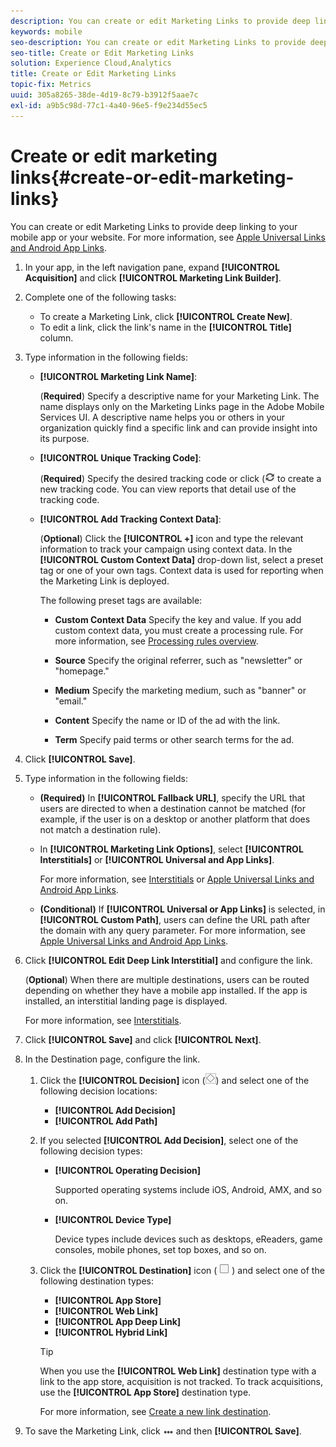```yaml
---
description: You can create or edit Marketing Links to provide deep linking into your mobile app or your website.
keywords: mobile
seo-description: You can create or edit Marketing Links to provide deep linking into your mobile app or your website.
seo-title: Create or Edit Marketing Links
solution: Experience Cloud,Analytics
title: Create or Edit Marketing Links
topic-fix: Metrics
uuid: 305a8265-38de-4d19-8c79-b3912f5aae7c
exl-id: a9b5c98d-77c1-4a40-96e5-f9e234d55ec5
---
```

# Create or edit marketing links{#create-or-edit-marketing-links}

You can create or edit Marketing Links to provide deep linking to your mobile app or your website. For more information, see [Apple Universal Links and Android App Links](/help/using/c-manage-app-settings/c-mob-confg-app/c-universal-app-links.md).

1. In your app, in the left navigation pane, expand **[!UICONTROL Acquisition]** and click **[!UICONTROL Marketing Link Builder]**.
1. Complete one of the following tasks:

    * To create a Marketing Link, click **[!UICONTROL Create New]**.
    * To edit a link, click the link's name in the **[!UICONTROL Title]** column.

1. Type information in the following fields:

    * **[!UICONTROL Marketing Link Name]**:

      (**Required**) Specify a descriptive name for your Marketing Link. The name displays only on the Marketing Links page in the Adobe Mobile Services UI. A descriptive name helps you or others in your organization quickly find a specific link and can provide insight into its purpose.

    * **[!UICONTROL Unique Tracking Code]**:

      (**Required**) Specify the desired tracking code or click (![generate icon](assets/icon_generate.png) to create a new tracking code. You can view reports that detail use of the tracking code.

    * **[!UICONTROL Add Tracking Context Data]**:

      (**Optional**) Click the **[!UICONTROL +]** icon and type the relevant information to track your campaign using context data. In the **[!UICONTROL Custom Context Data]** drop-down list, select a preset tag or one of your own tags. Context data is used for reporting when the Marketing Link is deployed.

      The following preset tags are available:

      * **Custom Context Data**
        Specify the key and value. If you add custom context data, you must create a processing rule. For more information, see [Processing rules overview](https://docs.adobe.com/content/help/en/analytics/admin/admin-tools/processing-rules/processing-rules.html).

      * **Source**
        Specify the original referrer, such as "newsletter" or "homepage."

      * **Medium**
        Specify the marketing medium, such as "banner" or "email."

      * **Content**
        Specify the name or ID of the ad with the link.

      * **Term**
        Specify paid terms or other search terms for the ad.
1. Click **[!UICONTROL Save]**.
1. Type information in the following fields:

    * **(Required)** In **[!UICONTROL Fallback URL]**, specify the URL that users are directed to when a destination cannot be matched (for example, if the user is on a desktop or another platform that does not match a destination rule).
    * In **[!UICONTROL Marketing Link Options]**, select **[!UICONTROL Interstitials]** or **[!UICONTROL Universal and App Links]**.

      For more information, see [Interstitials](/help/using/acquisition-main/c-marketing-links-builder/t-create-edit-adobe-links/t-interstitials.md) or [Apple Universal Links and Android App Links](/help/using/c-manage-app-settings/c-mob-confg-app/c-universal-app-links.md).

    * **(Conditional)** If **[!UICONTROL Universal or App Links]** is selected, in **[!UICONTROL Custom Path]**, users can define the URL path after the domain with any query parameter. For more information, see [Apple Universal Links and Android App Links](/help/using/c-manage-app-settings/c-mob-confg-app/c-universal-app-links.md).

1. Click **[!UICONTROL Edit Deep Link Interstitial]** and configure the link.

   (**Optional**) When there are multiple destinations, users can be routed depending on whether they have a mobile app installed. If the app is installed, an interstitial landing page is displayed.

   For more information, see [Interstitials](/help/using/acquisition-main/c-marketing-links-builder/t-create-edit-adobe-links/t-interstitials.md). 

1. Click **[!UICONTROL Save]** and click **[!UICONTROL Next]**.
1. In the Destination page, configure the link.

   1. Click the **[!UICONTROL Decision]** icon (![decision icon](assets/icon_decision.png)) and select one of the following decision locations:

      * **[!UICONTROL Add Decision]**
      * **[!UICONTROL Add Path]**

   1. If you selected **[!UICONTROL Add Decision]**, select one of the following decision types:

      * **[!UICONTROL Operating Decision]**

        Supported operating systems include iOS, Android, AMX, and so on. 

      * **[!UICONTROL Device Type]**

        Device types include devices such as desktops, eReaders, game consoles, mobile phones, set top boxes, and so on.

   1. Click the **[!UICONTROL Destination]** icon ( ![square icon](assets/icon_square.png) ) and select one of the following destination types:

      * **[!UICONTROL App Store]**
      * **[!UICONTROL Web Link]**
      * **[!UICONTROL App Deep Link]**
      * **[!UICONTROL Hybrid Link]**

      >[!TIP]
      >
      >When you use the **[!UICONTROL Web Link]** destination type with a link to the app store, acquisition is not tracked. To track acquisitions, use the **[!UICONTROL App Store]** destination type.

      For more information, see [Create a new link destination](/help/using/acquisition-main/c-manage-link-destinations/t-create-new-app-deep-link-destination.md).

1. To save the Marketing Link, click ![elipses](assets/icon_elipses.png) and then **[!UICONTROL Save]**.
